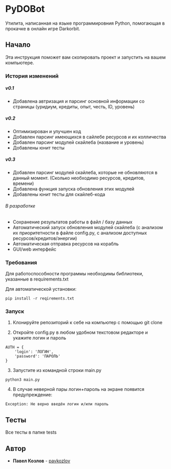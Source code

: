 # PyDOBot

Утилита, написанная на языке программировния Python, помогающая в прокачке в онлайн игре Darkorbit.

## Начало

Эта инструкция поможет вам скопировать проект и запустить на вашем компьютере.

### История изменений
##### v0.1
* Добавлена автризация и парсинг основной информации со страницы (уридиум, кредиты, опыт, честь, ID, уровень)
##### v0.2
* Оптимизирован и улучшен код
* Добавлен парсинг имеющихся в сайлебе ресурсов и их колличества
* Добавлен парсинг модулей скайлеба (название и уровень)
* Добавлены юнит тесты
##### v0.3
* Добавлен парсинг модулей скайлеба, которые не обновляются в данный момент. (Сколько необходимо ресурсов, кредитов, времени)
* Добавлена функция запуска обновления этих модулей
* Добавлены юнит тесты для скайлеб-кода
###### В разработке
* Сохранение результатов работы в файл / базу данных
* Автоматический запуск обновления модулей скайлеба (с анализом их приоритетности в файле config.py, с анализом доступных ресурсов/кредитов/энергии)
* Автоматическая отправка ресурсов на корабль
* GUI/web интерфейс
### Требования

Для работоспособности программы необходимы библиотеки, указанные в requirements.txt

Для автоматической установки:

```
pip install -r reqirements.txt
```

### Запуск

1) Клонируйте репозиторий к себе на компьютер с помощью git clone

2) Откройте config.py в любом удобном текстовом редакторе и укажите логин и пароль

```
AUTH = {
    'login': 'ЛОГИН',
    'password': 'ПАРОЛЬ'
}
```

3) Запустите из командной строки main.py

```
python3 main.py
```

4) В случае неверной пары логин+пароль на экране появится предупреждение:

```
Exception: Не верно введён логин и/или пароль
```

## Тесты

Все тесты в папке tests

## Автор

* **Павел Козлов** - [pavkozlov](https://github.com/pavkozlov)

